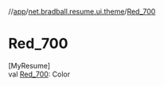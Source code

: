 //[app](../../index.md)/[net.bradball.resume.ui.theme](index.md)/[Red_700](-red_700.md)

# Red_700

[MyResume]\
val [Red_700](-red_700.md): Color
